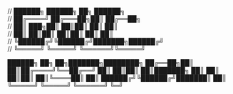 //  ██████╗  ██████╗ ██╗     ██████╗   
// ██╔════╝ ██╔═══██╗██║     ██╔══██╗   
// ██║  ███╗██║   ██║██║     ██║  ██║   
// ██║   ██║██║   ██║██║     ██║  ██║   
// ╚██████╔╝╚██████╔╝███████╗██████╔╝  
//  ╚═════╝  ╚═════╝ ╚══════╝╚═════╝  

 ██████╗ ██╗   ██╗███████╗████████╗
 ██╔══██╗██║   ██║██╔════╝╚══██╔══╝
 ██║  ██║██║   ██║███████╗   ██║
 ██║  ██║██║   ██║╚════██║   ██║
 ██████╔╝╚██████╔╝███████║   ██║
 ╚═════╝  ╚═════╝ ╚══════╝   ╚═╝
